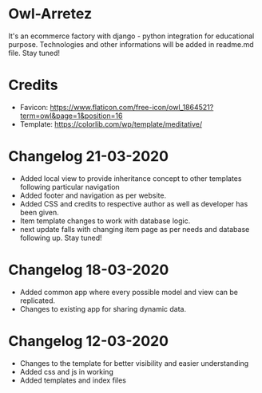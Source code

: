 # Owl-Arretez
It's an ecommerce factory with django - python integration for educational purpose. Technologies and other informations will be added in readme.md file. Stay tuned! 

# Credits
* Favicon: https://www.flaticon.com/free-icon/owl_1864521?term=owl&page=1&position=16
* Template: https://colorlib.com/wp/template/meditative/

# Changelog 21-03-2020
* Added local view to provide inheritance concept to other templates following particular navigation
* Added footer and navigation as per website.
* Added CSS and credits to respective author as well as developer has been given.
* Item template changes to work with database logic.
* next update falls with changing item page as per needs and database following up. Stay tuned!

# Changelog 18-03-2020
* Added common app where every possible model and view can be replicated.
* Changes to existing app for sharing dynamic data.

# Changelog 12-03-2020
* Changes to the template for better visibility and easier understanding
* Added css and js in working 
* Added templates and index files